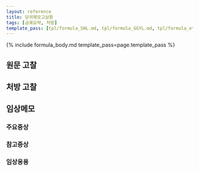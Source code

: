```yaml
---
layout: reference
title: 당귀패모고삼환
tags: [금궤요략, 처방]
template_pass: [tpl/formula_SHL.md, tpl/formula_GGYL.md, tpl/formula_etc.md]
---
```


{% include formula_body.md template_pass=page.template_pass %}

## 원문 고찰

## 처방 고찰



## 임상메모



### 주요증상


### 참고증상



### 임상응용
